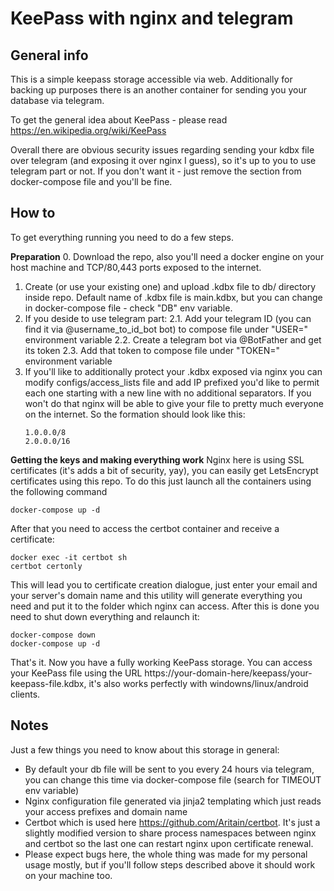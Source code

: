 # KeePass with nginx and telegram

## General info

This is a simple keepass storage accessible via web. Additionally for backing up purposes there is an another container for sending you your database via telegram.

To get the general idea about KeePass - please read https://en.wikipedia.org/wiki/KeePass

Overall there are obvious security issues regarding sending your kdbx file over telegram (and exposing it over nginx I guess), so it's up to you to use telegram part or not. If you don't want it - just remove the section from docker-compose file and you'll be fine.

## How to 

To get everything running you need to do a few steps.

**Preparation**
0. Download the repo, also you'll need a docker engine on your host machine and TCP/80,443 ports exposed to the internet.
1. Create (or use your existing one) and upload .kdbx file to db/ directory inside repo. Default name of .kdbx file is main.kdbx, but you can change in docker-compose file - check "DB" env variable.
2. If you deside to use telegram part:
2.1. Add your telegram ID (you can find it via @username_to_id_bot bot) to compose file under "USER=" environment variable
2.2. Create a telegram bot via @BotFather and get its token
2.3. Add that token to compose file under "TOKEN=" environment variable
3. If you'll like to additionally protect your .kdbx exposed via nginx you can modify configs/access_lists file and add IP prefixed you'd like to permit each one starting with a new line with no additional separators. If you won't do that nginx will be able to give your file to pretty much everyone on the internet. So the formation should look like this:
    ```
    1.0.0.0/8
    2.0.0.0/16
    ```
    
**Getting the keys and making everything work**
Nginx here is using SSL certificates (it's adds a bit of security, yay), you can easily get LetsEncrypt certificates using this repo. To do this just launch all the containers using the following command
```
docker-compose up -d
```
After that you need to access the certbot container and receive a certificate:
```
docker exec -it certbot sh
certbot certonly
```
This will lead you to certificate creation dialogue, just enter your email and your server's domain name and this utility will generate everything you need and put it to the folder which nginx can access.
After this is done you need to shut down everything and relaunch it:
```
docker-compose down
docker-compose up -d
```

That's it. Now you have a fully working KeePass storage. You can access your KeePass file using the URL https://your-domain-here/keepass/your-keepass-file.kdbx, it's also works perfectly with windowns/linux/android clients.

## Notes
Just a few things you need to know about this storage in general:
* By default your db file will be sent to you every 24 hours via telegram, you can change this time via docker-compose file (search for TIMEOUT env variable)
* Nginx configuration file generated via jinja2 templating which just reads your access prefixes and domain name
* Certbot which is used here https://github.com/Aritain/certbot. It's just a slightly modified version to share process namespaces between nginx and certbot so the last one can restart nginx upon certificate renewal.
* Please expect bugs here, the whole thing was made for my personal usage mostly, but if you'll follow steps described above it should work on your machine too.
